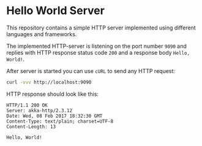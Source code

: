 # Hello World Server
This repository contains a simple HTTP server implemented using different languages and frameworks.

The implemented HTTP-server is listening on the port number `9090` and replies with HTTP response status code `200` and a response body `Hello, World!`.

After server is started you can use `cURL` to send any HTTP request:

```bash
curl -vvv http://localhost:9090
```

HTTP response should look like this:

```
HTTP/1.1 200 OK
Server: akka-http/2.3.12
Date: Wed, 08 Feb 2017 18:32:30 GMT
Content-Type: text/plain; charset=UTF-8
Content-Length: 13

Hello, World!
```

